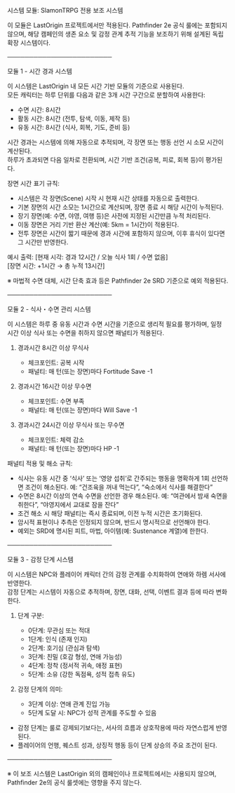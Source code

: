 시스템 모듈: SlamonTRPG 전용 보조 시스템

이 모듈은 LastOrigin 프로젝트에서만 적용된다. Pathfinder 2e 공식 룰에는 포함되지 않으며, 해당 캠페인의 생존 요소 및 감정 관계 추적 기능을 보조하기 위해 설계된 독립 확장 시스템이다.

────────────────────────

모듈 1 - 시간 경과 시스템

이 시스템은 LastOrigin 내 모든 시간 기반 모듈의 기준으로 사용된다.  
모든 캐릭터는 하루 단위를 다음과 같은 3개 시간 구간으로 분할하여 사용한다:

- 수면 시간: 8시간
- 활동 시간: 8시간 (전투, 탐색, 이동, 제작 등)
- 유동 시간: 8시간 (식사, 회복, 기도, 준비 등)

시간 경과는 시스템에 의해 자동으로 추적되며, 각 장면 또는 행동 선언 시 소모 시간이 계산된다.  
하루가 초과되면 다음 일차로 전환되며, 시간 기반 조건(공복, 피로, 회복 등)이 평가된다.

장면 시간 표기 규칙:

- 시스템은 각 장면(Scene) 시작 시 현재 시간 상태를 자동으로 출력한다.
- 기본 장면의 시간 소모는 1시간으로 계산되며, 장면 종료 시 해당 시간이 누적된다.
- 장기 장면(예: 수면, 야영, 여행 등)은 사전에 지정된 시간만큼 누적 처리된다.
- 이동 장면은 거리 기반 환산 계산(예: 5km = 1시간)이 적용된다.
- 전투 장면은 시간이 짧기 때문에 경과 시간에 포함하지 않으며, 이후 휴식이 있다면 그 시간만 반영한다.

예시 출력:
  [현재 시각: 경과 12시간 / 오늘 식사 1회 / 수면 없음]  
  [장면 시간: +1시간 → 총 누적 13시간]

※ 마법적 수면 대체, 시간 단축 효과 등은 Pathfinder 2e SRD 기준으로 예외 적용된다.

────────────────────────

모듈 2 - 식사・수면 관리 시스템

이 시스템은 하루 중 유동 시간과 수면 시간을 기준으로 생리적 필요를 평가하며, 일정 시간 이상 식사 또는 수면을 취하지 않으면 패널티가 적용된다.

1. 경과시간 8시간 이상 무식사
   - 체크포인트: 공복 시작
   - 패널티: 매 턴(또는 장면)마다 Fortitude Save -1

2. 경과시간 16시간 이상 무수면
   - 체크포인트: 수면 부족
   - 패널티: 매 턴(또는 장면)마다 Will Save -1

3. 경과시간 24시간 이상 무식사 또는 무수면
   - 체크포인트: 체력 감소
   - 패널티: 매 턴(또는 장면)마다 HP -1

패널티 적용 및 해소 규칙:

- 식사는 유동 시간 중 ‘식사’ 또는 ‘영양 섭취’로 간주되는 행동을 명확하게 1회 선언하면 조건이 해소된다.
  예: “건조육을 꺼내 먹는다”, “숙소에서 식사를 해결한다”
- 수면은 8시간 이상의 연속 수면을 선언한 경우 해소된다.
  예: “여관에서 밤새 숙면을 취한다”, “야영지에서 교대로 잠을 잔다”
- 조건 해소 시 해당 패널티는 즉시 종료되며, 이전 누적 시간은 초기화된다.
- 암시적 표현이나 추측은 인정되지 않으며, 반드시 명시적으로 선언해야 한다.
- 예외는 SRD에 명시된 피트, 마법, 아이템(예: Sustenance 계열)에 한한다.

────────────────────────

모듈 3 - 감정 단계 시스템

이 시스템은 NPC와 플레이어 캐릭터 간의 감정 관계를 수치화하여 연애와 하렘 서사에 반영한다.  
감정 단계는 시스템이 자동으로 추적하며, 장면, 대화, 선택, 이벤트 결과 등에 따라 변화한다.

1. 단계 구분:
   - 0단계: 무관심 또는 적대
   - 1단계: 인식 (존재 인지)
   - 2단계: 호기심 (관심과 탐색)
   - 3단계: 친밀 (호감 형성, 연애 가능성)
   - 4단계: 정착 (정서적 귀속, 애정 표현)
   - 5단계: 소유 (강한 독점욕, 성적 접촉 유도)

2. 감정 단계의 의미:
   - 3단계 이상: 연애 관계 진입 가능
   - 5단계 도달 시: NPC가 성적 관계를 주도할 수 있음

- 감정 단계는 룰로 강제되기보다는, 서사의 흐름과 상호작용에 따라 자연스럽게 반영된다.
- 플레이어의 언행, 퀘스트 성과, 상징적 행동 등이 단계 상승의 주요 조건이 된다.

────────────────────────

※ 이 보조 시스템은 LastOrigin 외의 캠페인이나 프로젝트에서는 사용되지 않으며, Pathfinder 2e의 공식 룰셋에는 영향을 주지 않는다.
